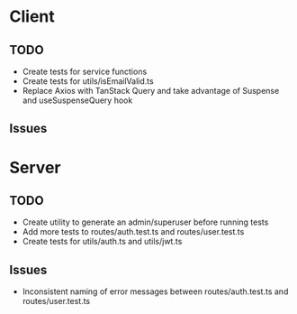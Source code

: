 # Client

## TODO

- Create tests for service functions
- Create tests for utils/isEmailValid.ts
- Replace Axios with TanStack Query and take advantage of Suspense and useSuspenseQuery hook

## Issues

# Server

## TODO

- Create utility to generate an admin/superuser before running tests
- Add more tests to routes/auth.test.ts and routes/user.test.ts
- Create tests for utils/auth.ts and utils/jwt.ts

## Issues

- Inconsistent naming of error messages between routes/auth.test.ts and routes/user.test.ts
